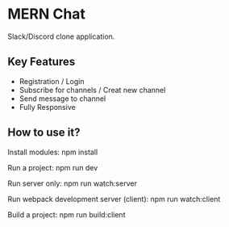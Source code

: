 # MERN Chat
Slack/Discord clone application.

## Key Features

- Registration / Login
- Subscribe for channels / Creat new channel
- Send message to channel
- Fully Responsive

## How to use it?
Install modules:
npm install

Run a project:
npm run dev

Run server only:
npm run watch:server

Run webpack development server (client):
npm run watch:client

Build a project:
npm run build:client
